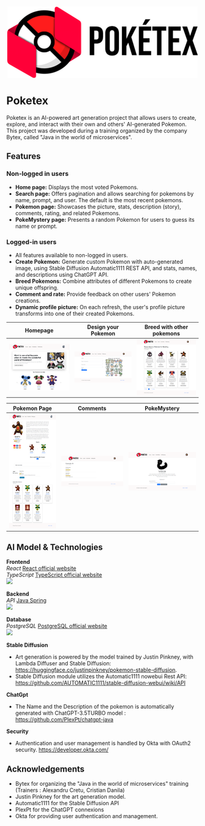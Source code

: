 <p align="center">
  <img src="https://github.com/FrentescuCezar/FIIPractic_Bytex/blob/main/Poketex/03-frontend/poketex/src/Images/PublicImages/Pokytex-2.png" width=500 title="Poketex">
</p>

# Poketex

Poketex is an AI-powered art generation project that allows users to create, explore, and interact with their own and others' AI-generated Pokemon. \
This project was developed during a training organized by the company Bytex, called "Java in the world of microservices". 


## Features


### Non-logged in users
- **Home page:** Displays the most voted Pokemons.
- **Search page:** Offers pagination and allows searching for pokemons by name, prompt, and user. The default is the most recent pokemons.
- **Pokemon page:** Showcases the picture, stats, description (story), comments, rating, and related Pokemons.
- **PokeMystery page:** Presents a random Pokemon for users to guess its name or prompt.

### Logged-in users
- All features available to non-logged in users.
- **Create Pokemon:** Generate custom Pokemon with auto-generated image, using Stable Diffusion Automatic1111 REST API, and stats, names, and descriptions using ChatGPT API.
- **Breed Pokemons:** Combine attributes of different Pokemons to create unique offspring.
- **Comment and rate:** Provide feedback on other users' Pokemon creations.
- **Dynamic profile picture:** On each refresh, the user's profile picture transforms into one of their created Pokemons.

| Homepage                                                                                              | Design your Pokemon                                                                                             | Breed with other pokemons                                                                                                     |
| ---------------------------------------------------------------------------------------------------------- | ---------------------------------------------------------------------------------------------------------- | ---------------------------------------------------------------------------------------------------------- |
| ![](https://github.com/FrentescuCezar/FIIPractic_Bytex/blob/main/Poketex/Screenshots/Homepage.png) | ![](https://github.com/FrentescuCezar/FIIPractic_Bytex/blob/main/Poketex/Screenshots/Design-Your-Pokemon.png) | ![](https://github.com/FrentescuCezar/FIIPractic_Bytex/blob/main/Poketex/Screenshots/Breeding.png) |


| Pokemon Page                                                                                              | Comments                                                                                            | PokeMystery                                                                                                     |
| ---------------------------------------------------------------------------------------------------------- | ---------------------------------------------------------------------------------------------------------- | ---------------------------------------------------------------------------------------------------------- |
| <img src="https://github.com/FrentescuCezar/FIIPractic_Bytex/blob/main/Poketex/Screenshots/Pokemon-Page.png" width="700" height="300"> | <img src="https://github.com/FrentescuCezar/FIIPractic_Bytex/blob/main/Poketex/Screenshots/Comments.png"> | <img src="https://github.com/FrentescuCezar/FIIPractic_Bytex/blob/main/Poketex/Screenshots/PokeMystery.png"> |




## AI Model & Technologies

**Frontend** \
_React_ [React official website](https://react.dev/)<br />
_TypeScript_ [TypeScript official website](https://www.typescriptlang.org/)<br />
<img src="https://upload.wikimedia.org/wikipedia/commons/thumb/a/a7/React-icon.svg/1200px-React-icon.svg.png" width="70"/>

 **Backend** \
_API_ [Java Spring](https://spring.io/)<br />
<img src="https://upload.wikimedia.org/wikipedia/commons/thumb/4/44/Spring_Framework_Logo_2018.svg/1280px-Spring_Framework_Logo_2018.svg.png" width = "200"> <br />

**Database** <br />
_PostgreSQL_ [PostgreSQL official website](https://www.postgresql.org/ ) <br />
<img src="https://www.turnkeylinux.org/files/images/postgresql-logo-for-blog.png" width="200"/> <br/>

**Stable Diffusion** <br />
- Art generation is powered by the model trained by Justin Pinkney, with Lambda Diffuser and Stable Diffusion: https://huggingface.co/justinpinkney/pokemon-stable-diffusion.
- Stable Diffusion module utilizes the Automatic1111 nowebui Rest API: https://github.com/AUTOMATIC1111/stable-diffusion-webui/wiki/API

**ChatGpt** <br />
- The Name and the Description of the pokemon is automatically generated with ChatGPT-3.5TURBO model : https://github.com/PlexPt/chatgpt-java

**Security** <br />
- Authentication and user management is handled by Okta with OAuth2 security. https://developer.okta.com/


## Acknowledgements

- Bytex for organizing the "Java in the world of microservices" training (Trainers : Alexandru Cretu, Cristian Danila)
- Justin Pinkney for the art generation model.
- Automatic1111 for the Stable Diffusion API
- PlexPt for the ChatGPT connexions
- Okta for providing user authentication and management.
